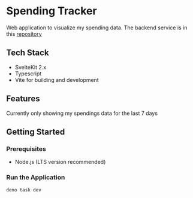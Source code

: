 # Spending Tracker

Web application to visualize my spending data. The backend service is in this [repository](https://github.com/rogojagad/spending-tracker)

## Tech Stack

- SvelteKit 2.x
- Typescript
- Vite for building and development

## Features

Currently only showing my spendings data for the last 7 days

## Getting Started

### Prerequisites

- Node.js (LTS version recommended)

### Run the Application

```
deno task dev
```
